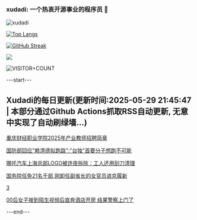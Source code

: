 ### xudadi: 一个热衷开源事业的程序员 👋

![xudadi](https://github-readme-stats-git-masterorgs-github-readme-stats-team.vercel.app/api?username=xudadi)

[![Top Langs](https://github-readme-stats.vercel.app/api/top-langs/?username=xudadi)](https://github.com/anuraghazra/github-readme-stats)

[![GitHub Streak](https://streak-stats.demolab.com?user=xudadi&locale=zh_Hans)](https://git.io/streak-stats)

![](https://raw.githubusercontent.com/xudadi/xudadi/main/assets/github-contribution-grid-snake.svg)

![VISITOR+COUNT](https://komarev.com/ghpvc/?username=xudadi&label=VISITOR+COUNT)


---start---

## Xudadi的每日更新(更新时间:2025-05-29 21:45:47 | 本部分通过Github Actions抓取RSS自动更新, 无意中实现了自动刷绿墙...)

[重庆财经职业学院2025年产业教师招聘简章](https://www.gongkaoleida.com/article/2423986)

[国防部回应"赖清德拟跑路":"台独"首要分子想跑不可能](https://m.163.com/news/article/K0OF98L805129QAF.html)

[哪吒汽车上海总部LOGO被连夜拆除：工人还用刮刀清理](https://m.163.com/news/article/K0O3S2DH0530RMGL.html)

[国务院任免21名干部 刚卸任副省长的女官员进京履新](https://m.163.com/news/article/K0OCFL7A055040N3.html)

[3](https://m.163.com/touch/news/sub/domestic)

[00后女子接到陌生视频后直奔酒店开房 结果警察上门了](https://m.163.com/news/article/K0O5SQDI053469LG.html)

---end---
